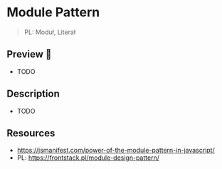 # Module Pattern

> PL: Moduł, Literał

## Preview 🎉

* TODO

## Description

* TODO

## Resources

* <https://jsmanifest.com/power-of-the-module-pattern-in-javascript/>
* PL: <https://frontstack.pl/module-design-pattern/>
